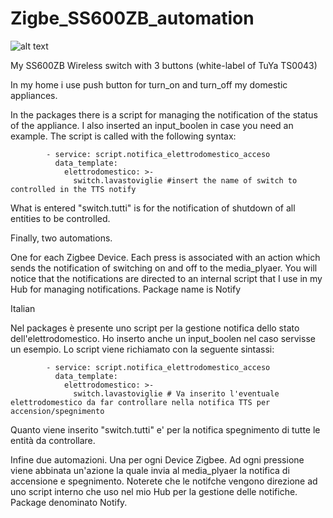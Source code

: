 # Zigbe_SS600ZB_automation
![alt text](https://github.com/alesoft73/Zigbee_SS600ZB_automation/blob/main/push_button.png)



My SS600ZB Wireless switch with 3 buttons (white-label of TuYa TS0043)

In my home i use push button for turn_on and turn_off my domestic appliances.

In the packages there is a script for managing the notification of the status of the appliance.
I also inserted an input_boolen in case you need an example.
The script is called with the following syntax:


            - service: script.notifica_elettrodomestico_acceso
              data_template:
                elettrodomestico: >-
                  switch.lavastoviglie #insert the name of switch to controlled in the TTS notify 


What is entered "switch.tutti" is for the notification of shutdown of all entities to be controlled.


Finally, two automations.

One for each Zigbee Device.
Each press is associated with an action which sends the notification of switching on and off to the media_plyaer.
You will notice that the notifications are directed to an internal script that I use in my Hub for managing notifications.
Package name is Notify

Italian

Nel packages è presente uno script per la gestione notifica dello stato dell'elettrodomestico.
Ho inserto anche un input_boolen nel caso servisse un esempio.
Lo script viene richiamato con la seguente sintassi:

            - service: script.notifica_elettrodomestico_acceso
              data_template:
                elettrodomestico: >-
                  switch.lavastoviglie # Va inserito l'eventuale elettrodomestico da far controllare nella notifica TTS per accension/spegnimento
                    
Quanto viene inserito "switch.tutti" e' per la notifica spegnimento di tutte le entità da controllare.

Infine due automazioni.
Una per ogni Device Zigbee.
Ad ogni pressione viene abbinata un'azione la quale invia al media_plyaer la notifica di accensione e spegnimento.
Noterete che le notifche vengono direzione ad uno script interno che uso nel mio Hub per la gestione delle notifiche.
Package denominato Notify.
